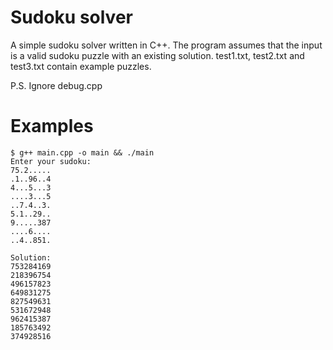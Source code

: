 # Sudoku solver

A simple sudoku solver written in C++. The program assumes that the input is a valid sudoku puzzle with an existing solution. test1.txt, test2.txt and test3.txt contain example puzzles.


P.S. Ignore debug.cpp

# Examples

```
$ g++ main.cpp -o main && ./main
Enter your sudoku:
75.2.....
.1..96..4
4...5...3
....3...5
..7.4..3.
5.1..29..
9.....387
....6....
..4..851.

Solution:
753284169
218396754
496157823
649831275
827549631
531672948
962415387
185763492
374928516
```
